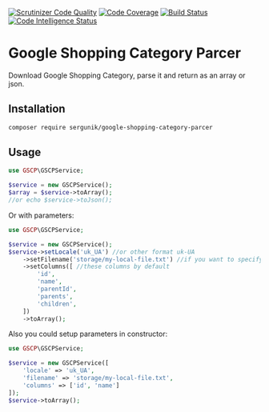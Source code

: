 [![Scrutinizer Code Quality](https://scrutinizer-ci.com/g/sergunik/google-shopping-category-parcer/badges/quality-score.png?b=master)](https://scrutinizer-ci.com/g/sergunik/google-shopping-category-parcer/?branch=master)
[![Code Coverage](https://scrutinizer-ci.com/g/sergunik/google-shopping-category-parcer/badges/coverage.png?b=master)](https://scrutinizer-ci.com/g/sergunik/google-shopping-category-parcer/?branch=master)
[![Build Status](https://scrutinizer-ci.com/g/sergunik/google-shopping-category-parcer/badges/build.png?b=master)](https://scrutinizer-ci.com/g/sergunik/google-shopping-category-parcer/build-status/master)
[![Code Intelligence Status](https://scrutinizer-ci.com/g/sergunik/google-shopping-category-parcer/badges/code-intelligence.svg?b=master)](https://scrutinizer-ci.com/code-intelligence)


# Google Shopping Category Parcer
Download Google Shopping Category, parse it and return as an array or json.

## Installation

```bash
composer require sergunik/google-shopping-category-parcer
``` 

## Usage

```php
use GSCP\GSCPService;

$service = new GSCPService();
$array = $service->toArray();
//or echo $service->toJson();
```

Or with parameters:
```php
use GSCP\GSCPService;

$service = new GSCPService();
$service->setLocale('uk_UA') //or other format uk-UA
    ->setFilename('storage/my-local-file.txt') //if you want to specify cache file
    ->setColumns([ //these columns by default 
        'id',
        'name',
        'parentId',
        'parents',
        'children',
    ])  
    ->toArray();
```

Also you could setup parameters in constructor:
```php
use GSCP\GSCPService;

$service = new GSCPService([
    'locale' => 'uk_UA',
    'filename' => 'storage/my-local-file.txt',
    'columns' => ['id', 'name']
]);
$service->toArray();
```
